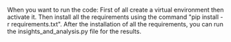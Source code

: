 
When you want to run the code:
	First of all create a virtual environment then activate it.
	Then install all the requirements using the command "pip install -r requirements.txt".
	After the installation of all the requirements, you can run the insights_and_analysis.py file for the results.
